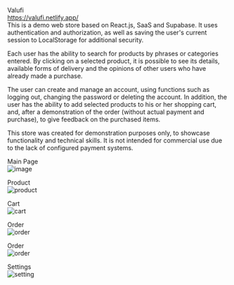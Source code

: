 Valufi  
https://valufi.netlify.app/  
This is a demo web store based on React.js, SaaS and Supabase. It uses authentication and authorization, as well as saving the user's current session to LocalStorage for additional security.  

Each user has the ability to search for products by phrases or categories entered. By clicking on a selected product, it is possible to see its details, available forms of delivery and the opinions of other users who have already made a purchase.  

The user can create and manage an account, using functions such as logging out, changing the password or deleting the account. In addition, the user has the ability to add selected products to his or her shopping cart, and, after a demonstration of the order (without actual payment and purchase), to give feedback on the purchased items.  

This store was created for demonstration purposes only, to showcase functionality and technical skills. It is not intended for commercial use due to the lack of configured payment systems.  


Main Page  
![image](https://github.com/user-attachments/assets/8ca8a373-4d6c-4664-9462-0e12e9371a45)  

Product  
![product](https://github.com/user-attachments/assets/f5898a63-4501-4211-abc8-818977846529)  

Cart  
![cart](https://github.com/user-attachments/assets/731b7a03-b37e-41ae-8299-430db295bcc0)  

Order  
![order](https://github.com/user-attachments/assets/023cfeb6-9ab4-4c07-9f7e-13ad87f35c16)

Order  
![order](https://github.com/user-attachments/assets/da401487-8383-4ea1-b6e4-b6d18bf7051f)


Settings  
![setting](https://github.com/user-attachments/assets/44b19e29-a4ba-48c8-9acc-b7d4d499cfb5)




